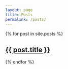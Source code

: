 ```yaml
---
layout: page
title: Posts
permalink: /posts/
---
```


{% for post in site.posts %}
<div class="post-item">
  <h2><a href="{{ post.url }}">{{ post.title }}</a></h2>
</div>
{% endfor %}